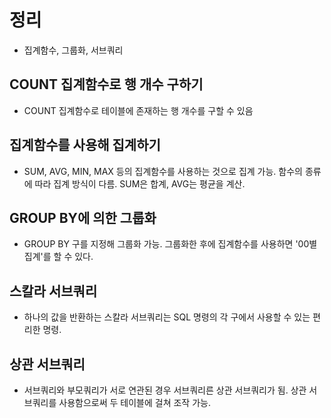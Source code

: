 # 정리
- 집계함수, 그룹화, 서브쿼리

## COUNT 집계함수로 행 개수 구하기
- COUNT 집계함수로 테이블에 존재하는 행 개수를 구할 수 있음

## 집계함수를 사용해 집계하기
- SUM, AVG, MIN, MAX 등의 집계함수를 사용하는 것으로 집계 가능. 함수의 종류에 따라 집계 방식이 다름. SUM은 합계, AVG는 평균을 계산.

## GROUP BY에 의한 그룹화
- GROUP BY 구를 지정해 그룹화 가능. 그룹화한 후에 집계함수를 사용하면 '00별 집계'를 할 수 있다.

## 스칼라 서브쿼리
- 하나의 값을 반환하는 스칼라 서브쿼리는 SQL 명령의 각 구에서 사용할 수 있는 편리한 명령.

## 상관 서브쿼리
- 서브쿼리와 부모쿼리가 서로 연관된 경우 서브쿼리른 상관 서브쿼리가 됨. 상관 서브쿼리를 사용함으로써 두 테이블에 걸쳐 조작 가능.
